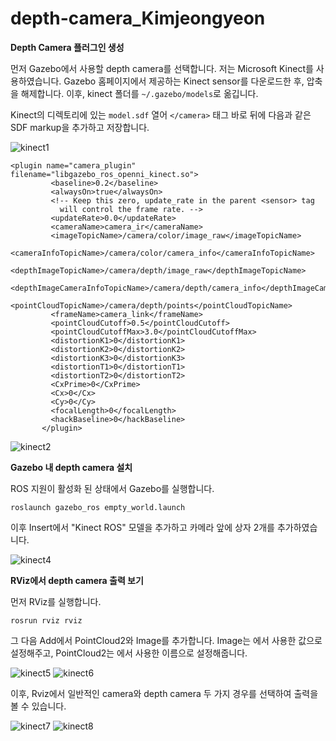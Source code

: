 # depth-camera_Kimjeongyeon

**Depth Camera 플러그인 생성**

먼저 Gazebo에서 사용할 depth camera를 선택합니다. 저는 Microsoft Kinect를 사용하였습니다. Gazebo 홈페이지에서 제공하는 Kinect sensor를 다운로드한 후, 압축을 해제합니다.
이후, kinect 폴더를 ```~/.gazebo/models```로 옮깁니다.

Kinect의 디렉토리에 있는 ```model.sdf``` 열어 ```</camera>``` 태그 바로 뒤에 다음과 같은 SDF markup을 추가하고 저장합니다.

![kinect1](https://user-images.githubusercontent.com/84000076/122526009-cbcd6d00-d054-11eb-894c-3ab5aa959195.png)

 ```
 <plugin name="camera_plugin" filename="libgazebo_ros_openni_kinect.so">
          <baseline>0.2</baseline>
          <alwaysOn>true</alwaysOn>
          <!-- Keep this zero, update_rate in the parent <sensor> tag
            will control the frame rate. -->
          <updateRate>0.0</updateRate>
          <cameraName>camera_ir</cameraName>
          <imageTopicName>/camera/color/image_raw</imageTopicName>
          <cameraInfoTopicName>/camera/color/camera_info</cameraInfoTopicName>
          <depthImageTopicName>/camera/depth/image_raw</depthImageTopicName>
          <depthImageCameraInfoTopicName>/camera/depth/camera_info</depthImageCameraInfoTopicName>
          <pointCloudTopicName>/camera/depth/points</pointCloudTopicName>
          <frameName>camera_link</frameName>
          <pointCloudCutoff>0.5</pointCloudCutoff>
          <pointCloudCutoffMax>3.0</pointCloudCutoffMax>
          <distortionK1>0</distortionK1>
          <distortionK2>0</distortionK2>
          <distortionK3>0</distortionK3>
          <distortionT1>0</distortionT1>
          <distortionT2>0</distortionT2>
          <CxPrime>0</CxPrime>
          <Cx>0</Cx>
          <Cy>0</Cy>
          <focalLength>0</focalLength>
          <hackBaseline>0</hackBaseline>
        </plugin>
  ```
  ![kinect2](https://user-images.githubusercontent.com/84000076/122526046-d7b92f00-d054-11eb-8796-629f2e28cbde.png)
      
**Gazebo 내 depth camera 설치**

ROS 지원이 활성화 된 상태에서 Gazebo를 실행합니다.

```roslaunch gazebo_ros empty_world.launch```

이후 Insert에서 "Kinect ROS" 모델을 추가하고 카메라 앞에 상자 2개를 추가하였습니다.

![kinect4](https://user-images.githubusercontent.com/84000076/122526670-8493ac00-d055-11eb-9bed-ad7bb430f282.png)

**RViz에서 depth camera 출력 보기**

먼저 RViz를 실행합니다.

```rosrun rviz rviz```

그 다음 Add에서 PointCloud2와 Image를 추가합니다. Image는 <imageTopicName>에서 사용한 값으로 설정해주고, PointCloud2는 <depthImageTopicName>에서 사용한 이름으로 설정해줍니다.
 
![kinect5](https://user-images.githubusercontent.com/84000076/122527634-75f9c480-d056-11eb-8495-c5c349fa7736.png)
![kinect6](https://user-images.githubusercontent.com/84000076/122527646-7a25e200-d056-11eb-80a4-2ec009858157.png)

이후, Rviz에서 일반적인 camera와 depth camera 두 가지 경우를 선택하여 출력을 볼 수 있습니다.

![kinect7](https://user-images.githubusercontent.com/84000076/122528062-e56fb400-d056-11eb-95a6-04fae3692e74.png)
![kinect8](https://user-images.githubusercontent.com/84000076/122528083-ea346800-d056-11eb-8a10-78dccd0675cd.png)
